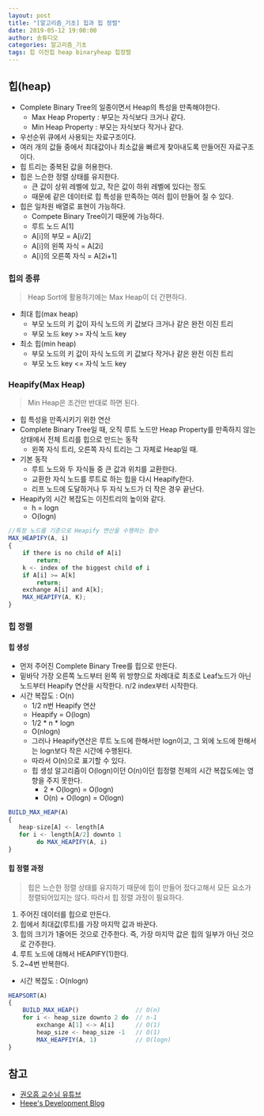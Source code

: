 ```yaml
---
layout: post
title: "[알고리즘_기초] 힙과 힙 정렬"
date: 2019-05-12 19:00:00
author: 송튜디오
categories: 알고리즘_기초
tags: 힙 이진힙 heap binaryheap 힙정렬
---
```


## 힙(heap)

- Complete Binary Tree의 일종이면서 Heap의 특성을 만족해야한다.
  - Max Heap Property : 부모는 자식보다 크거나 같다.
  - Min Heap Property : 부모는 자식보다 작거나 같다.
- 우선순위 큐에서 사용되는 자료구조이다.
- 여러 개의 값들 중에서 최대값이나 최소값을 빠르게 찾아내도록 만들어진 자료구조이다.
- 힙 트리는 중복된 값을 허용한다.
- 힙은 느슨한 정렬 상태를 유지한다.
  - 큰 값이 상위 레벨에 있고, 작은 값이 하위 레벨에 있다는 정도
  - 때문에 같은 데이터로 힙 특성을 만족하는 여러 힙이 만들어 질 수 있다.
- 힙은 일차원 배열로 표현이 가능하다.
  - Compete Binary Tree이기 때문에 가능하다.
  - 루트 노드 A[1]
  - A[i]의 부모 = A[i/2]
  - A[i]의 왼쪽 자식 = A[2i]
  - A[i]의 오른쪽 자식 = A[2i+1]

### 힙의 종류

> Heap Sort에 활용하기에는 Max Heap이 더 간편하다.

- 최대 힙(max heap)
  - 부모 노드의 키 값이 자식 노드의 키 값보다 크거나 같은 완전 이진 트리
  - 부모 노드 key >= 자식 노드 key
- 최소 힙(min heap)
  - 부모 노드의 키 값이 자식 노드의 키 값보다 작거나 같은 완전 이진 트리
  - 부모 노드 key <= 자식 노드 key

### Heapify(Max Heap)

> Min Heap은 조건만 반대로 하면 된다.

- 힙 특성을 만족시키기 위한 연산
- Complete Binary Tree일 때, 오직 루트 노드만 Heap Property를 만족하지 않는 상태에서 전체 트리를 힙으로 만드는 동작
  - 왼쪽 자식 트리, 오른쪽 자식 트리는 그 자체로 Heap일 때.
- 기본 동작
  - 루트 노드와 두 자식들 중 큰 값과 위치를 교환한다.
  - 교환한 자식 노드를 루트로 하는 힙을 다시 Heapify한다.
  - 리프 노드에 도달하거나 두 자식 노드가 더 작은 경우 끝난다.
- Heapify의 시간 복잡도는 이진트리의 높이와 같다.
  - h = logn
  - O(logn)

```js
//특정 노드를 기준으로 Heapify 연산을 수행하는 함수
MAX_HEAPIFY(A, i)
{
    if there is no child of A[i]
        return;
    k <- index of the biggest child of i
    if A[i] >= A[k]
        return;
    exchange A[i] and A[k];
    MAX_HEAPIFY(A, K);
}
```

### 힙 정렬

#### 힙 생성

- 먼저 주어진 Complete Binary Tree를 힙으로 만든다.
- 밑바닥 가장 오른쪽 노드부터 왼쪽 위 방향으로 차례대로 최초로 Leaf노드가 아닌 노드부터 Heapify 연산을 시작한다. n/2 index부터 시작한다.
- 시간 복잡도 : O(n)
  - 1/2 n번 Heapify 연산
  - Heapify = O(logn)
  - 1/2 \* n \* logn
  - O(nlogn)
  - 그러나 Heapify연산은 루트 노드에 한해서만 logn이고, 그 외에 노드에 한해서는 logn보다 작은 시간에 수행된다.
  - 따라서 O(n)으로 표기할 수 있다.
  - 힙 생성 알고리즘이 O(logn)이던 O(n)이던 힙정렬 전체의 시간 복잡도에는 영향을 주지 못한다.
    - 2 \* O(logn) = O(logn)
    - O(n) + O(logn) = O(logn)

```js
BUILD_MAX_HEAP(A)
{
   heap-size[A] <- length[A
   for i <- length[A/2] downto 1
        do MAX_HEAPIFY(A, i)
}
```

#### 힙 정렬 과정

> 힙은 느슨한 정렬 상태를 유지하기 때문에 힙이 만들어 젔다고해서 모든 요소가 정렬되어있지는 않다. 따라서 힙 정렬 과정이 필요하다.

1. 주어진 데이터를 힙으로 만든다.
2. 힙에서 최대값(루트)를 가장 마지막 값과 바꾼다.
3. 힙의 크기가 1줄어든 것으로 간주한다. 즉, 가장 마지막 값은 힙의 일부가 아닌 것으로 간주한다.
4. 루트 노드에 대해서 HEAPIFY(1)한다.
5. 2~4번 반복한다.

- 시간 복잡도 : O(nlogn)

```js
HEAPSORT(A)
{
    BUILD_MAX_HEAP()                // O(n)
    for i <- heap_size downto 2 do  // n-1
        exchange A[1] <-> A[i]      // O(1)
        heap_size <- heap_size -1   // O(1)
        MAX_HEAPFIY(A, 1)           // O(logn)
}
```

## 참고

- [권오흠 교수님 유튜브](https://www.youtube.com/watch?v=ihyg2OR8IR0&list=PL52K_8WQO5oUuH06MLOrah4h05TZ4n38l&index=13&t=0s)
- [Heee's Development Blog](https://gmlwjd9405.github.io/)
